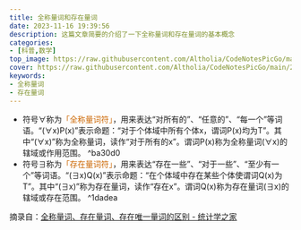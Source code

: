 ```yaml
---
title: 全称量词和存在量词
date: 2023-11-16 19:39:56
description: 这篇文章简要的介绍了一下全称量词和存在量词的基本概念
categories:  
- [科普,数学]
top_image: https://raw.githubusercontent.com/Altholia/CodeNotesPicGo/main/202311161952065.png
cover: https://raw.githubusercontent.com/Altholia/CodeNotesPicGo/main/202311161952065.png
keywords:
- 全称量词
- 存在量词
---
```

- 符号∀称为<font color = "CC6600">「全称量词符」</font>，用来表达“对所有的”、“任意的”、“每一个”等词语。“(∀x)P(x)”表示命题：“对于个体域中所有个体x，谓词P(x)均为T”。其中“(∀x)”称为全称量词，读作“对于所有的x”。谓词P(x)称为全称量词(∀x)的辖域或作用范围。
 ^ba30d0
- 符号∃称为<font color = "CC6600">「存在量词符」</font>，用来表达“存在一些”、“对于一些”、“至少有一个”等词语。“(∃x)Q(x)”表示命题：“在个体域中存在某些个体使谓词Q(x)为T”。其中“(∃x)”称为存在量词，读作“存在x”。谓词Q(x)称为存在量词(∃x)的辖域或存在范围。 ^1dadea

摘录自：[全称量词、存在量词、存在唯一量词的区别 - 统计学之家](http://www.tjxzj.net/3274.html)



